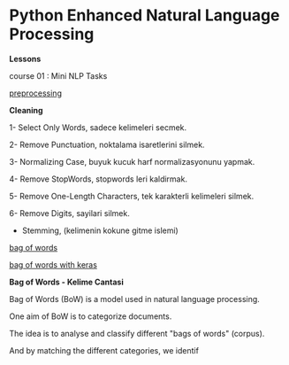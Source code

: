 # Python Enhanced Natural Language Processing

__Lessons__

course 01 : Mini NLP Tasks


[preprocessing](https://github.com/6HENGE/Python-NLP-Enhanced/blob/master/course%2001%20:%20Mini%20NLP%20Tasks/preprocessing.py)


__Cleaning__

1- Select Only Words, sadece kelimeleri secmek.

2- Remove Punctuation, noktalama isaretlerini silmek.

3- Normalizing Case, buyuk kucuk harf normalizasyonunu yapmak.

4- Remove StopWords, stopwords leri kaldirmak.

5- Remove One-Length Characters, tek karakterli kelimeleri silmek.

6- Remove Digits, sayilari silmek.

+ Stemming, (kelimenin kokune gitme islemi)


[bag of words](https://github.com/6HENGE/Python-NLP-Enhanced/blob/master/course%2001%20:%20Mini%20NLP%20Tasks/bag_of_words.py)


[bag of words with keras](https://github.com/6HENGE/Python-NLP-Enhanced/blob/master/course%2001%20:%20Mini%20NLP%20Tasks/bag_of_words_keras.py)


__Bag of Words -  Kelime Cantasi__

Bag of Words (BoW) is a model used in natural language processing.

One aim of BoW is to categorize documents.

The idea is to analyse and classify different "bags of words" (corpus).

And by matching the different categories, we identif